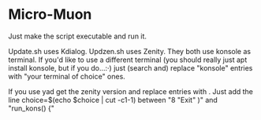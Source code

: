 # Micro-Muon
Just make the script executable and run it.

Update.sh uses Kdialog.
Updzen.sh uses Zenity.
They both use konsole as terminal. 
If you'd like to use a different terminal (you should really just apt install konsole, but if you do...:·)
just (search and) replace "konsole" entries with "your terminal of choice" ones.

If you use yad get the zenity version and replace <zenity> entries with <yad>.
Just add the line
choice=$(echo $choice | cut -c1-1)
between "8 "Exit" )" and "run_kons() {"
